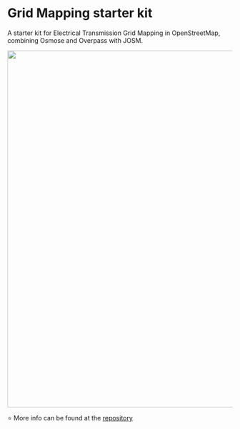 # Grid Mapping starter kit
A starter kit for Electrical Transmission Grid Mapping in OpenStreetMap, combining Osmose and Overpass with JOSM.

<img src="/images/kenya-map.png" align="center" width="800">



⭐ More info can be found at the [repository](https://github.com/open-energy-transition/grid-mapping-starter-kit)
